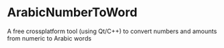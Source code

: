 # ArabicNumberToWord
A free crossplatform tool (using Qt/C++) to convert numbers and amounts from numeric to Arabic words
